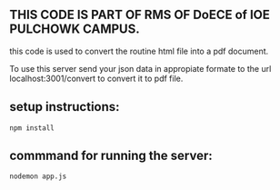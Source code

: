 ## THIS CODE IS PART OF RMS OF DoECE of IOE PULCHOWK CAMPUS.

this code is used to convert the routine html file into a pdf document.

To use this server send your json data in appropiate formate to the url localhost:3001/convert to convert it to pdf file.


## setup instructions:
```
npm install
```

## commmand for running the server:
```
nodemon app.js
```


